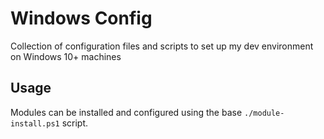 # Windows Config

Collection of configuration files and scripts to set up my dev environment on Windows 10+ machines

## Usage

Modules can be installed and configured using the base `./module-install.ps1` script.

